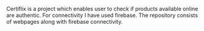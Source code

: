 Certiflix is a project which enables user to check if products available online are authentic. For connectivity I have used firebase. The repository consists of webpages along with firebase connectivity.

